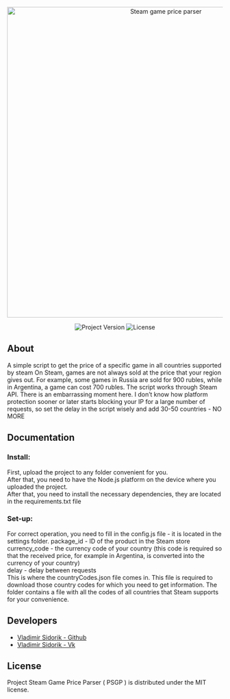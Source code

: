 <p align="center">
      <img src="https://i.ibb.co/0QH6Z5Z/1.png" alt="Steam game price parser" width="726">
</p>

<p align="center">
   <img src="https://img.shields.io/badge/Version-1.0.0-blue" alt="Project Version">
   <img src="https://img.shields.io/badge/License-M.I.T-blue" alt="License">
</p>

## About
A simple script to get the price of a specific game in all countries supported by steam
On Steam, games are not always sold at the price that your region gives out. For example, some games in Russia are sold for 900 rubles, while in Argentina, a game can cost 700 rubles.
The script works through Steam API. There is an embarrassing moment here. I don’t know how platform protection sooner or later starts blocking your IP for a large number of requests, so set the delay in the script wisely and add 30-50 countries - NO MORE

## Documentation

### Install:
First, upload the project to any folder convenient for you. </br>
After that, you need to have the Node.js platform on the device where you uploaded the project.</br>
After that, you need to install the necessary dependencies, they are located in the requirements.txt file

### Set-up:
For correct operation, you need to fill in the config.js file - it is located in the settings folder.
package_id - ID of the product in the Steam store</br>
currency_code - the currency code of your country (this code is required so that the received price, for example in Argentina, is converted into the currency of your country)</br>
delay - delay between requests
</br>
This is where the countryCodes.json file comes in. This file is required to download those country codes for which you need to get information. The folder contains a file with all the codes of all countries that Steam supports for your convenience.

## Developers

- [Vladimir Sidorik - Github](https://github.com/vsidorik)
- [Vladimir Sidorik - Vk](https://vk.com/sidorikv)

## License

Project Steam Game Price Parser ( PSGP ) is distributed under the MIT license.
